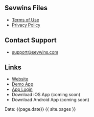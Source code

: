 ## Sevwins Files

- [Terms of Use](terms-of-use.md)
- [Privacy Policy](privacy-policy.md)

## Contact Support
- [support@sevwins.com](mailto:support@sevwins.com)


## Links
- [Website](https://www.sevwins.com)
- [Demo App](https://demo.sevwins.com)
- [App Login](https://app.sevwins.com)
- Download iOS App (coming soon)
- Download Android App (coming soon)

Date: {{page.date}}
{{ site.pages }}
